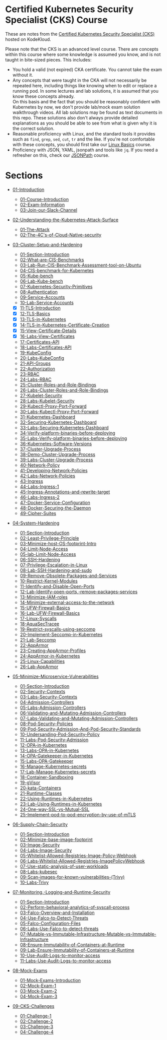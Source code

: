 # Certified Kubernetes Security Specialist (CKS) Course

These are notes from the [Certified Kubernetes Security Specialist (CKS)](https://kodekloud.com/courses/certified-kubernetes-security-specialist-cks/) hosted on KodeKloud.

Please note that the CKS is an advanced level course. There are concepts within this course where some knowledge is assumed you know, and is not taught in bite-sized pieces. This includes:

* You hold a valid (not expired) CKA certificate. You cannot take the exam without it.
* Any concepts that were taught in the CKA will not necessarily be repeated here, including things like knowing when to edit or replace a running pod. In some lectures and lab solutions, it is assumed that you know these concepts already.</br>On this basis and the fact that you should be reasonably confident with Kubernetes by now, we don't provide lab/mock exam solution walkthrough videos. All lab solutions may be found as text documents in this repo. These solutions also don't always provide detailed explanations as you should be able to see from what is given why it is the correct solution.
* Reasonable proficiency with Linux, and the standard tools it provides such as `find`, `grep`, `sed`, `cut`, `tr` and the like. If you're not comfortable with these concepts, you should first take our [Linux Basics](https://kodekloud.com/courses/the-linux-basics-course/) course.
* Proficiency with JSON, YAML, jsonpath and tools like `jq`. If you need a refresher on this, check our [JSONPath](https://kodekloud.com/courses/json-path-quiz/) course.

# Sections
- [01-Introduction](docs/01-Introduction)
  - [01-Course-Introduction](docs/01-Introduction/01-Course-Introduction.md)
  - [02-Exam-Information](docs/01-Introduction/02-Exam-Information.md)
  - [03-Join-our-Slack-Channel](docs/01-Introduction/03-Join-our-Slack-Channel.md)

- [02-Understanding-the-Kubernetes-Attack-Surface](docs/02-Understanding-the-Kubernetes-Attack-Surface)
  - [01-The-Attack](docs/02-Understanding-the-Kubernetes-Attack-Surface/01-The-Attack.md)
  - [02-The-4C's-of-Cloud-Native-security](docs/02-Understanding-the-Kubernetes-Attack-Surface/02-The-4C's-of-Cloud-Native-security.md)

- [03-Cluster-Setup-and-Hardening](docs/03-Cluster-Setup-and-Hardening)
  - [01-Section-Introduction](docs/03-Cluster-Setup-and-Hardening/01-Section-Introduction.md)
  - [02-What-are-CIS-Benchmarks](docs/03-Cluster-Setup-and-Hardening/02-What-are-CIS-Benchmarks.md)
  - [03-Lab-Run-CIS-Benchmark-Assessment-tool-on-Ubuntu](docs/03-Cluster-Setup-and-Hardening/03-Lab-Run-CIS-Benchmark-Assessment-tool-on-Ubuntu.md)
  - [04-CIS-benchmark-for-Kubernetes](docs/03-Cluster-Setup-and-Hardening/04-CIS-benchmark-for-Kubernetes.md)
  - [05-Kube-bench](docs/03-Cluster-Setup-and-Hardening/05-Kube-bench.md)
  - [06-Lab-Kube-bench](docs/03-Cluster-Setup-and-Hardening/06-Lab-Kube-bench.md)
  - [07-Kubernetes-Security-Primitives](docs/03-Cluster-Setup-and-Hardening/07-Kubernetes-Security-Primitives.md)
  - [08-Authentication](docs/03-Cluster-Setup-and-Hardening/08-Authentication.md)
  - [09-Service-Accounts](docs/03-Cluster-Setup-and-Hardening/09-Service-Accounts.md)
  - [10-Lab-Service-Accounts](docs/03-Cluster-Setup-and-Hardening/10-Lab-Service-Accounts.md)
  - [x]  [11-TLS-Introduction](docs/03-Cluster-Setup-and-Hardening/11-TLS-Introduction.md)
  - [x]  [12-TLS-Basics](docs/03-Cluster-Setup-and-Hardening/12-TLS-Basics.md)
  - [x]  [13-TLS-in-Kubernetes](docs/03-Cluster-Setup-and-Hardening/13-TLS-in-Kubernetes.md)
  - [x]  [14-TLS-in-Kubernetes-Certificate-Creation](docs/03-Cluster-Setup-and-Hardening/14-TLS-in-Kubernetes-Certificate-Creation.md)
  - [x]  [15-View-Certificate-Details](docs/03-Cluster-Setup-and-Hardening/15-View-Certificate-Details.md)
  - [x]  [16-Labs-View-Certificates](docs/03-Cluster-Setup-and-Hardening/16-Labs-View-Certificates.md)
  - [17-Certificates-API](docs/03-Cluster-Setup-and-Hardening/17-Certificates-API.md)
  - [18-Labs-Certificates-API](docs/03-Cluster-Setup-and-Hardening/18-Labs-Certificates-API.md)
  - [19-KubeConfig](docs/03-Cluster-Setup-and-Hardening/19-KubeConfig.md)
  - [20-Labs-KubeConfig](docs/03-Cluster-Setup-and-Hardening/20-Labs-KubeConfig.md)
  - [21-API-Groups](docs/03-Cluster-Setup-and-Hardening/21-API-Groups.md)
  - [22-Authorization](docs/03-Cluster-Setup-and-Hardening/22-Authorization.md)
  - [23-RBAC](docs/03-Cluster-Setup-and-Hardening/23-RBAC.md)
  - [24-Labs-RBAC](docs/03-Cluster-Setup-and-Hardening/24-Labs-RBAC.md)
  - [25-Cluster-Roles-and-Role-Bindings](docs/03-Cluster-Setup-and-Hardening/25-Cluster-Roles-and-Role-Bindings.md)
  - [26-Labs-Cluster-Roles-and-Role-Bindings](docs/03-Cluster-Setup-and-Hardening/26-Labs-Cluster-Roles-and-Role-Bindings.md)
  - [27-Kubelet-Security](docs/03-Cluster-Setup-and-Hardening/27-Kubelet-Security.md)
  - [28-Labs-Kubelet-Security](docs/03-Cluster-Setup-and-Hardening/28-Labs-Kubelet-Security.md)
  - [29-Kubectl-Proxy-Port-Forward](docs/03-Cluster-Setup-and-Hardening/29-Kubectl-Proxy-Port-Forward.md)
  - [30-Labs-Kubectl-Proxy-Port-Forward](docs/03-Cluster-Setup-and-Hardening/30-Labs-Kubectl-Proxy-Port-Forward.md)
  - [31-Kubernetes-Dashboard](docs/03-Cluster-Setup-and-Hardening/31-Kubernetes-Dashboard.md)
  - [32-Securing-Kubernetes-Dashboard](docs/03-Cluster-Setup-and-Hardening/32-Securing-Kubernetes-Dashboard.md)
  - [33-Labs-Securing-Kubernetes-Dashboard](docs/03-Cluster-Setup-and-Hardening/33-Labs-Securing-Kubernetes-Dashboard.md)
  - [34-Verify-platform-binaries-before-deploying](docs/03-Cluster-Setup-and-Hardening/34-Verify-platform-binaries-before-deploying.md)
  - [35-Labs-Verify-platform-binaries-before-deploying](docs/03-Cluster-Setup-and-Hardening/35-Labs-Verify-platform-binaries-before-deploying.md)
  - [36-Kubernetes-Software-Versions](docs/03-Cluster-Setup-and-Hardening/36-Kubernetes-Software-Versions.md)
  - [37-Cluster-Upgrade-Process](docs/03-Cluster-Setup-and-Hardening/37-Cluster-Upgrade-Process.md)
  - [38-Demo-Cluster-Upgrade-Process](docs/03-Cluster-Setup-and-Hardening/38-Demo-Cluster-Upgrade-Process.md)
  - [39-Labs-Cluster-Upgrade-Process](docs/03-Cluster-Setup-and-Hardening/39-Labs-Cluster-Upgrade-Process.md)
  - [40-Network-Policy](docs/03-Cluster-Setup-and-Hardening/40-Network-Policy.md)
  - [41-Developing-Network-Policies](docs/03-Cluster-Setup-and-Hardening/41-Developing-Network-Policies.md)
  - [42-Labs-Network-Policies](docs/03-Cluster-Setup-and-Hardening/42-Labs-Network-Policies.md)
  - [43-Ingress](docs/03-Cluster-Setup-and-Hardening/43-Ingress.md)
  - [44-Labs-Ingress-1](docs/03-Cluster-Setup-and-Hardening/44-Labs-Ingress-1.md)
  - [45-Ingress-Annotations-and-rewrite-target](docs/03-Cluster-Setup-and-Hardening/45-Ingress-Annotations-and-rewrite-target.md)
  - [46-Labs-Ingress-2](docs/03-Cluster-Setup-and-Hardening/46-Labs-Ingress-2.md)
  - [47-Docker-Service-Configuration](docs/03-Cluster-Setup-and-Hardening/47-Docker-Service-Configuration.md)
  - [48-Docker-Securing-the-Daemon](docs/03-Cluster-Setup-and-Hardening/48-Docker-Securing-the-Daemon.md)
  - [49-Cipher-Suites](./docs/03-Cluster-Setup-and-Hardening/49-Cipher-Suites.md)

- [04-System-Hardening](docs/04-System-Hardening)
  - [01-Section-Introduction](docs/04-System-Hardening/01-Section-Introduction.md)
  - [02-Least-Privilege-Principle](docs/04-System-Hardening/02-Least-Privilege-Principle.md)
  - [03-Minimize-host-OS-footprint-Intro](docs/04-System-Hardening/03-Minimize-host-OS-footprint-Intro.md)
  - [04-Limit-Node-Access](docs/04-System-Hardening/04-Limit-Node-Access.md)
  - [05-lab-Limit-Node-Access](docs/04-System-Hardening/05-lab-Limit-Node-Access.md)
  - [06-SSH-Hardening](docs/04-System-Hardening/06-SSH-Hardening.md)
  - [07-Privilege-Escalation-in-Linux](docs/04-System-Hardening/07-Privilege-Escalation-in-Linux.md)
  - [08-Lab-SSH-Hardening-and-sudo](docs/04-System-Hardening/08-Lab-SSH-Hardening-and-sudo.md)
  - [09-Remove-Obsolete-Packages-and-Services](docs/04-System-Hardening/09-Remove-Obsolete-Packages-and-Services.md)
  - [10-Restrict-Kernel-Modules](docs/04-System-Hardening/10-Restrict-Kernel-Modules.md)
  - [11-Identify-and-Disable-Open-Ports](docs/04-System-Hardening/11-Identify-and-Disable-Open-Ports.md)
  - [12-Lab-Identify-open-ports,-remove-packages-services](docs/04-System-Hardening/12-Lab-Identify-open-ports,-remove-packages-services.md)
  - [13-Minimize-IAM-roles](docs/04-System-Hardening/13-Minimize-IAM-roles.md)
  - [14-Minimize-external-access-to-the-network](docs/04-System-Hardening/14-Minimize-external-access-to-the-network.md)
  - [15-UFW-Firewall-Basics](docs/04-System-Hardening/15-UFW-Firewall-Basics.md)
  - [16-Lab-UFW-Firewall-Basics](docs/04-System-Hardening/16-Lab-UFW-Firewall-Basics.md)
  - [17-Linux-Syscalls](docs/04-System-Hardening/17-Linux-Syscalls.md)
  - [18-AquaSecTracee](docs/04-System-Hardening/18-AquaSecTracee.md)
  - [19-Restrict-syscalls-using-seccomp](docs/04-System-Hardening/19-Restrict-syscalls-using-seccomp.md)
  - [20-Implement-Seccomp-in-Kubernetes](docs/04-System-Hardening/20-Implement-Seccomp-in-Kubernetes.md)
  - [21-Lab-Seccomp](docs/04-System-Hardening/21-Lab-Seccomp.md)
  - [22-AppArmor](docs/04-System-Hardening/22-AppArmor.md)
  - [23-Creating-AppArmor-Profiles](docs/04-System-Hardening/23-Creating-AppArmor-Profiles.md)
  - [24-AppArmor-in-Kubernetes](docs/04-System-Hardening/24-AppArmor-in-Kubernetes.md)
  - [25-Linux-Capabilities](docs/04-System-Hardening/25-Linux-Capabilities.md)
  - [26-Lab-AppArmor](docs/04-System-Hardening/26-Lab-AppArmor.md)

- [05-Minimize-Microservice-Vulnerabilities](docs/05-Minimize-Microservice-Vulnerabilities)
  - [01-Section-Introduction](docs/05-Minimize-Microservice-Vulnerabilities/01-Section-Introduction.md)
  - [02-Security-Contexts](docs/05-Minimize-Microservice-Vulnerabilities/02-Security-Contexts.md)
  - [03-Labs-Security-Contexts](docs/05-Minimize-Microservice-Vulnerabilities/03-Labs-Security-Contexts.md)
  - [04-Admission-Controllers](docs/05-Minimize-Microservice-Vulnerabilities/04-Admission-Controllers.md)
  - [05-Labs-Admission-Controllers](docs/05-Minimize-Microservice-Vulnerabilities/05-Labs-Admission-Controllers.md)
  - [06-Validating-and-Mutating-Admission-Controllers](docs/05-Minimize-Microservice-Vulnerabilities/06-Validating-and-Mutating-Admission-Controllers.md)
  - [07-Labs-Validating-and-Mutating-Admission-Controllers](docs/05-Minimize-Microservice-Vulnerabilities/07-Labs-Validating-and-Mutating-Admission-Controllers.md)
  - [08-Pod-Security-Policies](docs/05-Minimize-Microservice-Vulnerabilities/08-Pod-Security-Policies.md)
  - [09-Pod-Security-Admission-And-Pod-Security-Standards](docs/05-Minimize-Microservice-Vulnerabilities/09-PSA-and-PSS.md)
  - [10-Undersanding-Pod-Security-Policy](docs/05-Minimize-Microservice-Vulnerabilities/10-Understanding-PSP.md)
  - [11-Labs-Pod-Security-Admission](docs/05-Minimize-Microservice-Vulnerabilities/11-Labs-PSA.md)
  - [12-OPA-in-Kubernetes](docs/05-Minimize-Microservice-Vulnerabilities/12-Open-Policy-Agent-(OPA).md)
  - [13-Labs-OPA-in-Kubernetes](docs/05-Minimize-Microservice-Vulnerabilities/13-Labs-OPA.md)
  - [14-OPA-Gatekeeper-in-Kubernetes](docs/05-Minimize-Microservice-Vulnerabilities/14-OPA-Gatekeeper-in-Kubernetes.md)
  - [15-Labs-OPA-Gatekeeper](./docs/05-Minimize-Microservice-Vulnerabilities/15-Labs-OPA-in-Kubernetes.md)
  - [16-Manage-Kubernetes-secrets](docs/05-Minimize-Microservice-Vulnerabilities/16-Manage-Kubernetes-secrets.md)
  - [17-Lab-Manage-Kubernetes-secrets](docs/05-Minimize-Microservice-Vulnerabilities/17-Lab-Manage-Kubernetes-secrets.md)
  - [18-Container-Sandboxing](docs/05-Minimize-Microservice-Vulnerabilities/18-Container-Sandboxing.md)
  - [19-gVisor](docs/05-Minimize-Microservice-Vulnerabilities/19-gVisor.md)
  - [20-kata-Containers](docs/05-Minimize-Microservice-Vulnerabilities/20-kata-Containers.md)
  - [21-Runtime-Classes](docs/05-Minimize-Microservice-Vulnerabilities/21-Runtime-Classes.md)
  - [22-Using-Runtimes-in-Kubernetes](docs/05-Minimize-Microservice-Vulnerabilities/22-Using-Runtimes-in-Kubernetes.md)
  - [23-Lab-Using-Runtimes-in-Kubernetes](docs/05-Minimize-Microservice-Vulnerabilities/23-Lab-Using-Runtimes-in-Kubernetes.md)
  - [24-One-way-SSL-vs-Mutual-SSL](docs/05-Minimize-Microservice-Vulnerabilities/24-One-way-SSL-vs-Mutual-SSL.md)
  - [25-Implement-pod-to-pod-encryption-by-use-of-mTLS](docs/05-Minimize-Microservice-Vulnerabilities/25-Implement-pod-to-pod-encryption-by-use-of-mTLS.md)


- [06-Supply-Chain-Security](docs/06-Supply-Chain-Security)
  - [01-Section-Introduction](docs/06-Supply-Chain-Security/01-Section-Introduction.md)
  - [02-Minimize-base-image-footprint](docs/06-Supply-Chain-Security/02-Minimize-base-image-footprint.md)
  - [03-Image-Security](docs/06-Supply-Chain-Security/03-Image-Security.md)
  - [04-Labs-Image-Security](docs/06-Supply-Chain-Security/04-Labs-Image-Security.md)
  - [05-Whitelist-Allowed-Registries-Image-Policy-Webhook](docs/06-Supply-Chain-Security/05-Whitelist-Allowed-Registries-Image-Policy-Webhook.md)
  - [06-Labs-Whitelist-Allowed-Registries-ImagePolicyWebhook](docs/06-Supply-Chain-Security/06-Labs-Whitelist-Allowed-Registries-ImagePolicyWebhook.md)
  - [07-Use-static-analysis-of-user-workloads](docs/06-Supply-Chain-Security/07-Use-static-analysis-of-user-workloads.md)
  - [08-Labs-kubesec](docs/06-Supply-Chain-Security/08-Labs-kubesec.md)
  - [09-Scan-images-for-known-vulnerabilities-(Trivy)](docs/06-Supply-Chain-Security/09-Scan-images-for-known-vulnerabilities-(Trivy).md)
  - [10-Labs-Trivy](docs/06-Supply-Chain-Security/10-Labs-Trivy.md)


- [07-Monitoring,-Logging-and-Runtime-Security](docs/07-Monitoring,-Logging-and-Runtime-Security)
  - [01-Section-Introduction](docs/07-Monitoring,-Logging-and-Runtime-Security/01-Section-Introduction.md)
  - [02-Perform-behavioral-analytics-of-syscall-process](docs/07-Monitoring,-Logging-and-Runtime-Security/02-Perform-behavioral-analytics-of-syscall-process.md)
  - [03-Falco-Overview-and-Installation](docs/07-Monitoring,-Logging-and-Runtime-Security/03-Falco-Overview-and-Installation.md)
  - [04-Use-Falco-to-Detect-Threats](docs/07-Monitoring,-Logging-and-Runtime-Security/04-Use-Falco-to-Detect-Threats.md)
  - [05-Falco-Configuration-Files](docs/07-Monitoring,-Logging-and-Runtime-Security/05-Falco-Configuration-Files.md)
  - [06-Labs-Use-Falco-to-detect-threats](docs/07-Monitoring,-Logging-and-Runtime-Security/06-Labs-Use-Falco-to-detect-threats.md)
  - [07-Mutable-vs-Immutable-Infrastructure-Mutable-vs-Immutable-Infrastructure](docs/07-Monitoring,-Logging-and-Runtime-Security/07-Mutable-vs-Immutable-Infrastructure-Mutable-vs-Immutable-Infrastructure.md)
  - [08-Ensure-Immutability-of-Containers-at-Runtime](docs/07-Monitoring,-Logging-and-Runtime-Security/08-Ensure-Immutability-of-Containers-at-Runtime.md)
  - [09-Lab-Ensure-Immutability-of-Containers-at-Runtime](docs/07-Monitoring,-Logging-and-Runtime-Security/09-Lab-Ensure-Immutability-of-Containers-at-Runtime.md)
  - [10-Use-Audit-Logs-to-monitor-access](docs/07-Monitoring,-Logging-and-Runtime-Security/10-Use-Audit-Logs-to-monitor-access.md)
  - [11-Labs-Use-Audit-Logs-to-monitor-access](docs/07-Monitoring,-Logging-and-Runtime-Security/11-Labs-Use-Audit-Logs-to-monitor-access.md)


- [08-Mock-Exams](docs/08-Mock-Exams)
  - [01-Mock-Exams-Introduction](docs/08-Mock-Exams/01-Security-Section-Introduction.md)
  - [02-Mock-Exam-1](docs/08-Mock-Exams/02-Mock-Exam-1.md)
  - [03-Mock-Exam-2](docs/08-Mock-Exams/03-Mock-Exam-2.md)
  - [04-Mock-Exam-3](docs/08-Mock-Exams/04-Mock-Exam-3.md)

- [09-CKS-Challenges](docs/09-cks-challenges/README.md)
  - [01-Challenge-1](docs/09-cks-challenges/01-challenge-1.md)
  - [02-Challenge-2](docs/09-cks-challenges/02-challenge-2.md)
  - [03-Challenge-3](docs/09-cks-challenges/03-challenge-3.md)
  - [04-Challenge-4](./docs/09-cks-challenges/04-challenge-4.md)

